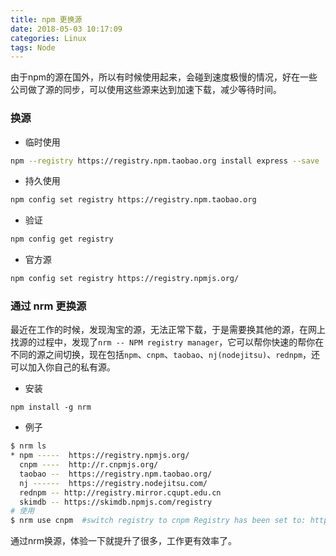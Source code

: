 ```yaml
---
title: npm 更换源
date: 2018-05-03 10:17:09
categories: Linux
tags: Node
---
```

由于npm的源在国外，所以有时候使用起来，会碰到速度极慢的情况，好在一些公司做了源的同步，可以使用这些源来达到加速下载，减少等待时间。

### 换源
- 临时使用
``` bash
npm --registry https://registry.npm.taobao.org install express --save
```
- 持久使用
``` bash
npm config set registry https://registry.npm.taobao.org
```
- 验证
``` bash
npm config get registry
```
- 官方源
``` bash
npm config set registry https://registry.npmjs.org/
```

### 通过 nrm 更换源
最近在工作的时候，发现淘宝的源，无法正常下载，于是需要换其他的源，在网上找源的过程中，发现了`nrm -- NPM registry manager`，它可以帮你快速的帮你在不同的源之间切换，现在包括`npm`、`cnpm`、`taobao`、`nj(nodejitsu)`、`rednpm`，还可以加入你自己的私有源。

- 安装
``` shell
npm install -g nrm
```
- 例子
``` bash
$ nrm ls
* npm -----  https://registry.npmjs.org/
  cnpm ----  http://r.cnpmjs.org/
  taobao --  https://registry.npm.taobao.org/
  nj ------  https://registry.nodejitsu.com/
  rednpm -- http://registry.mirror.cqupt.edu.cn
  skimdb -- https://skimdb.npmjs.com/registry
# 使用
$ nrm use cnpm  #switch registry to cnpm Registry has been set to: http://r.cnpmjs.org/
```

通过nrm换源，体验一下就提升了很多，工作更有效率了。
